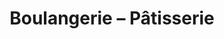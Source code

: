 ---
title: "Boulangerie – Pâtisserie"
url: /prunay-le-gillon/boulangerie-patisserie/
shop: Bäckerei
---